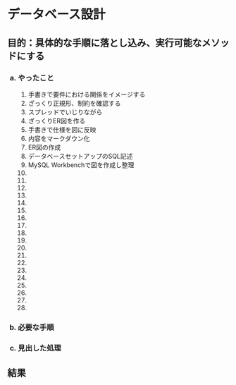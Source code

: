 # データベース設計

## 目的：具体的な手順に落とし込み、実行可能なメソッドにする

<ol type=a>

### <li>やったこと</li>

  <ol id="did">
    <li>手書きで要件における関係をイメージする</li>
    <li>ざっくり正規形、制約を確認する</li>
    <li>スプレッドでいじりながら</li>
    <li>ざっくりER図を作る</li>
    <li>手書きで仕様を図に反映</li>
    <li>内容をマークダウン化</li>
    <li>ER図の作成</li>
    <li>データベースセットアップのSQL記述</li>
    <li>MySQL Workbenchで図を作成し整理</li>
    <li></li>
    <li></li>
    <li></li>
    <li></li>
    <li></li>
    <li></li>
    <li></li>
    <li></li>
    <li></li>
    <li></li>
    <li></li>
    <li></li>
    <li></li>
    <li></li>
    <li></li>
    <li></li>
    <li></li>
    <li></li>
    <li></li>
  </ol>

### <li>必要な手順</li>

### <li>見出した処理</li>

</ol>

## 結果

